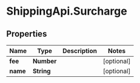 # ShippingApi.Surcharge

## Properties

Name | Type | Description | Notes
------------ | ------------- | ------------- | -------------
**fee** | **Number** |  | [optional] 
**name** | **String** |  | [optional] 


